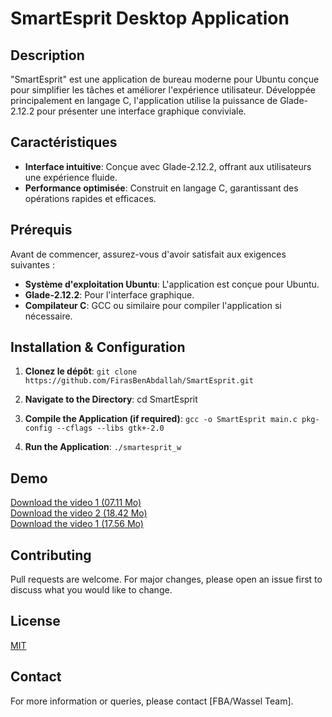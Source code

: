 # SmartEsprit Desktop Application

## Description

"SmartEsprit" est une application de bureau moderne pour Ubuntu conçue pour simplifier les tâches et améliorer l'expérience utilisateur. Développée principalement en langage C, l'application utilise la puissance de Glade-2.12.2 pour présenter une interface graphique conviviale.

## Caractéristiques

- **Interface intuitive**: Conçue avec Glade-2.12.2, offrant aux utilisateurs une expérience fluide.
- **Performance optimisée**: Construit en langage C, garantissant des opérations rapides et efficaces.

## Prérequis

Avant de commencer, assurez-vous d'avoir satisfait aux exigences suivantes :

- **Système d'exploitation Ubuntu**: L'application est conçue pour Ubuntu.
- **Glade-2.12.2**: Pour l'interface graphique.
- **Compilateur C**: GCC ou similaire pour compiler l'application si nécessaire.

## Installation & Configuration

1. **Clonez le dépôt**: `git clone https://github.com/FirasBenAbdallah/SmartEsprit.git`

2. **Navigate to the Directory**: cd SmartEsprit

3. **Compile the Application (if required)**: `gcc -o SmartEsprit main.c pkg-config --cflags --libs gtk+-2.0`

4. **Run the Application**: `./smartesprit_w`


## Demo

[Download the video 1 (07.11 Mo)](https://raw.githubusercontent.com/FirasBenAbdallah/SmartEsprit/main/Demo/simplescreenrecorder-2021-12-29_13.12.22.mp4?token=GHSAT0AAAAAACEUV35EXB2FN7FJCC5QQNQSZKDCZCQ)  
[Download the video 2 (18.42 Mo)](https://raw.githubusercontent.com/FirasBenAbdallah/SmartEsprit/main/Demo/simplescreenrecorder-2021-12-29_13.02.50.mp4?token=GHSAT0AAAAAACEUV35EJKIBCBSGVIXSR2XEZKDC3SA)  
[Download the video 1 (17.56 Mo)](https://raw.githubusercontent.com/FirasBenAbdallah/SmartEsprit/main/Demo/simplescreenrecorder-2021-12-28_17.15.13.mp4?token=GHSAT0AAAAAACEUV35FGL3IMKW3ZO6MS52AZKDC4HA)  


## Contributing

Pull requests are welcome. For major changes, please open an issue first to discuss what you would like to change.

## License

[MIT](https://choosealicense.com/licenses/mit/)

## Contact

For more information or queries, please contact [FBA/Wassel Team].

